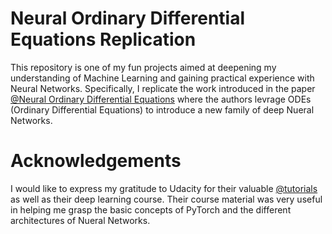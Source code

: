 # Neural Ordinary Differential Equations Replication

This repository is one of my fun projects aimed at deepening my understanding of Machine Learning and gaining practical experience with Neural Networks. Specifically, I replicate the work introduced in the paper [@Neural Ordinary Differential Equations](https://arxiv.org/pdf/1806.07366.pdf) where the authors levrage ODEs (Ordinary Differential Equations) to introduce a new family of deep Nueral Networks.

# Acknowledgements
I would like to express my gratitude to Udacity for their valuable [@tutorials](https://github.com/udacity/deep-learning-v2-pytorch) as well as their deep learning course. Their course material was very useful in helping me grasp the basic concepts of PyTorch and the different architectures of Nueral Networks.

